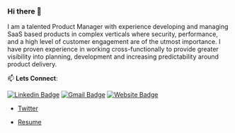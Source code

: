 ### Hi there 👋

I am a talented Product Manager with experience developing and managing SaaS based products in complex verticals where security, performance, and a high level of customer engagement are of the utmost importance. I have proven experience in working cross-functionally to provide greater visibility into planning, development and increasing predictability around product delivery.


📫 **Lets Connect**:

[![Linkedin Badge](https://img.shields.io/badge/-LinkedIn-blue?style=flat-square&logo=Linkedin&logoColor=white&link=https://www.linkedin.com/in/charles-mabwa-621322a7/)](https://www.linkedin.com/in/charles-mabwa-621322a7/) [![Gmail Badge](https://img.shields.io/badge/-Gmail-c14438?style=flat-square&logo=Gmail&logoColor=white&link=mailto:mabwacharles@gmail.com)](mailto:mabwacharles@gmail.com) [![Website Badge](https://img.shields.io/badge/website-Access%20website-green)](https://mabwa.netlify.app/)

- [Twitter](https://twitter.com/mabwacharles)

- [Resume](https://mabwa.netlify.app/)
